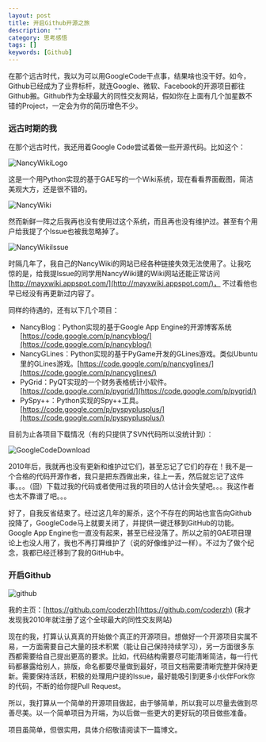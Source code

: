 ```yaml
---
layout: post
title: 开启Github开源之旅
description: ""
category: 思考感悟
tags: []
keywords: [Github]
---
```

在那个远古时代，我以为可以用GoogleCode干点事，结果啥也没干好。如今，Github已经成为了业界标杆，就连Google、微软、Facebook的开源项目都往Github搬。Github作为全球最大的同性交友网站，假如你在上面有几个加星数不错的Project，一定会为你的简历增色不少。

<!-- more -->

### 远古时期的我

在那个远古时代，我还用着Google Code尝试着做一些开源代码。比如这个：

![NancyWikiLogo](https://mmbiz.qlogo.cn/mmbiz/otHvoL6neeIJLiaBDrUlGtkQ3qgwBJDQkoHQlGAjahxkoarOsAibfbib4YFdQIL4CVocDPq0Ntru9nYUY2YcsXWhw/0?wx_fmt=png)

这是一个用Python实现的基于GAE写的一个Wiki系统，现在看看界面截图，简洁美观大方，还是很不错的。

![NancyWiki](https://mmbiz.qlogo.cn/mmbiz/otHvoL6neeIJLiaBDrUlGtkQ3qgwBJDQklgp8Dw481fPUuVnicAvIyJfPDeDSKiccK1tYHIGdoReAXGO6sMSgZHwg/0?wx_fmt=jpeg)


然而新鲜一阵之后我再也没有使用过这个系统，而且再也没有维护过。甚至有个用户给我提了个Issue也被我忽略掉了。

![NancyWikiIssue](https://mmbiz.qlogo.cn/mmbiz/otHvoL6neeIJLiaBDrUlGtkQ3qgwBJDQkEnguazW4ibqtiaSnbwJaP8yWftpsLXhuPzKpgXDk3AuRd8wv3g9cdH7g/0?wx_fmt=png)

时隔几年了，我自己的NancyWiki的网站已经各种链接失效无法使用了。让我吃惊的是，给我提Issue的同学用NancyWiki建的Wiki网站还能正常访问 [http://mayxwiki.appspot.com/](http://mayxwiki.appspot.com/)， 不过看他也早已经没有再更新过内容了。

同样的待遇的，还有以下几个项目：

* NancyBlog：Python实现的基于Google App Engine的开源博客系统 [https://code.google.com/p/nancyblog/](https://code.google.com/p/nancyblog/)
* NancyGLines：Python实现的基于PyGame开发的GLines游戏。类似Ubuntu里的GLines游戏。[https://code.google.com/p/nancyglines/](https://code.google.com/p/nancyglines/)
* PyGrid：PyQT实现的一个财务表格统计小软件。[https://code.google.com/p/pygrid/](https://code.google.com/p/pygrid/)
* PySpy++：Python实现的Spy++工具。[https://code.google.com/p/pyspyplusplus/](https://code.google.com/p/pyspyplusplus/)

目前为止各项目下载情况（有的只提供了SVN代码所以没统计到）：

![GoogleCodeDownload](https://mmbiz.qlogo.cn/mmbiz/otHvoL6neeIJLiaBDrUlGtkQ3qgwBJDQkdpIKzkztmfrktGFMLPw0Xa84NqsT7uJoriayfKTGRtPf4dcVbwkUrBg/0?wx_fmt=png)

2010年后，我就再也没有更新和维护过它们，甚至忘记了它们的存在！我不是一个合格的代码开源作者，我只是把东西做出来，往上一丢，然后就忘记了这件事。。。（囧）下载过我的代码或者使用过我的项目的人估计会失望吧。。。我这作者也太不靠谱了吧。。。

好了，自我反省结束了。经过这几年的厮杀，这个不存在的网站也宣告向Github投降了，GoogleCode马上就要关闭了，并提供一键迁移到GitHub的功能。Google App Engine也一直没有起来，甚至已经没落了。所以之前的GAE项目理论上也没人用了，我也不再打算维护了（说的好像维护过一样）。不过为了做个纪念，我都已经迁移到了我的GitHub中。

### 开启Github

![github](https://mmbiz.qlogo.cn/mmbiz/otHvoL6neeIJLiaBDrUlGtkQ3qgwBJDQkic1MPQibIicyZfjSWZcaiatrZvxeKcXDLMPibL1sztNm1pTOXdzJoUIkyBw/0?wx_fmt=png)


我的主页：[https://github.com/coderzh](https://github.com/coderzh)    (我才发现我2010年就注册了这个全球最大的同性交友网站)

现在的我，打算认认真真的开始做个真正的开源项目。想做好一个开源项目实属不易，一方面需要自己大量的技术积累（能让自己保持持续学习），另一方面很多东西都需要给自己提出更高的要求。比如，代码结构需要尽可能清晰简洁，每一行代码都暴露给别人，排版，命名都要尽量做到最好，项目文档需要清晰完整并保持更新。需要保持活跃，积极的处理用户提的Issue，最好能吸引到更多小伙伴Fork你的代码，不断的给你提Pull Request。

所以，我打算从一个简单的开源项目做起，由于够简单，所以我可以尽量去做到尽善尽美。以一个简单项目为开端，为以后做一些更大的更好玩的项目做些准备。

项目虽简单，但很实用，具体介绍敬请阅读下一篇博文。

